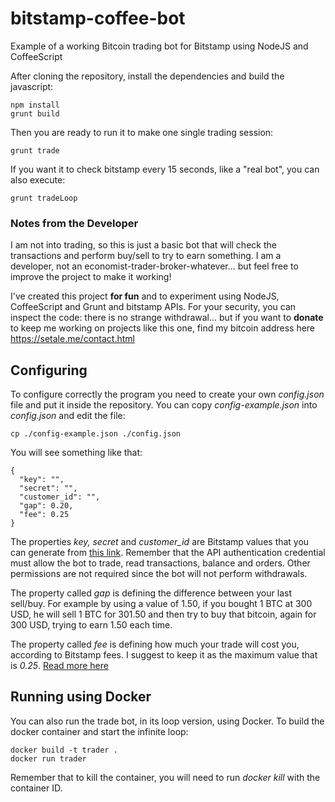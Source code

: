# bitstamp-coffee-bot
Example of a working Bitcoin trading bot for Bitstamp using NodeJS and CoffeeScript

After cloning the repository, install the dependencies and build the javascript:

    npm install
    grunt build

Then you are ready to run it to make one single trading session:

    grunt trade

If you want it to check bitstamp every 15 seconds, like a "real bot", you can also execute:

    grunt tradeLoop

### Notes from the Developer
I am not into trading, so this is just a basic bot that will check the transactions and perform buy/sell to try to earn something. I am a developer, not an economist-trader-broker-whatever... but feel free to improve the project to make it working!

I've created this project **for fun** and to experiment using NodeJS, CoffeeScript and Grunt and bitstamp APIs.
For your security, you can inspect the code: there is no strange withdrawal... but if you want to **donate** to keep me working on projects like this one, find my bitcoin address here https://setale.me/contact.html

## Configuring
To configure correctly the program you need to create your own *config.json* file and put it inside the repository.
You can copy *config-example.json* into *config.json* and edit the file:

    cp ./config-example.json ./config.json

You will see something like that:

    {
      "key": "",
      "secret": "",
      "customer_id": "",
      "gap": 0.20,
      "fee": 0.25
    }

The properties *key, secret* and *customer_id* are Bitstamp values that you can generate from [this link](https://bitstamp.net/account/security/api/). Remember that the API authentication credential must allow the bot to trade, read transactions, balance and orders. Other permissions are not required since the bot will not perform withdrawals.

The property called *gap* is defining the difference between your last sell/buy. For example by using a value of 1.50, if you bought 1 BTC at 300 USD, he will sell 1 BTC for 301.50 and then try to buy that bitcoin, again for 300 USD, trying to earn 1.50 each time.

The property called *fee* is defining how much your trade will cost you, according to Bitstamp fees. I suggest to keep it as the maximum value that is *0.25*. [Read more here](https://www.bitstamp.net/fee_schedule/)

## Running using Docker

You can also run the trade bot, in its loop version, using Docker. To build the docker container and start the infinite loop:

    docker build -t trader .
    docker run trader

Remember that to kill the container, you will need to run *docker kill* with the container ID.
